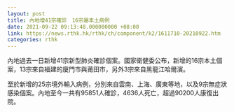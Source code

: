 ```yaml
---
layout: post
title: 內地增41宗確診　16宗屬本土病例
date: 2021-09-22 09:13:48.000000000 +08:00
link: https://news.rthk.hk/rthk/ch/component/k2/1611710-20210922.htm
categories: rthk
---
```


內地過去一日新增41宗新型肺炎確診個案。國家衛健委公布，新增的16宗本土個案，13宗來自福建的廈門市與莆田市，另外3宗來自黑龍江哈爾濱。

至於新增的25宗境外輸入病例，分別來自雲南、上海、廣東等地，以及9宗無症狀感染個案。內地至今一共有95851人確診，4636人死亡，超過90200人康復出院。
